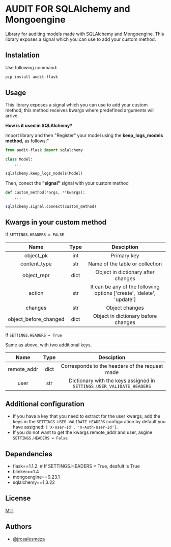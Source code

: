 # AUDIT FOR SQLAlchemy and Mongoengine

Library for auditing models made with SQLAlchemy and Mongoengine.
This library exposes a signal which you can use to add your custom method.
 
## Instalation

Use following command:
```bash
pip install audit-flask
```

## Usage
This library exposes a signal which you can use to add your custom method, this method receives kwargs where predefined arguments will arrive.


**How is it used in SQLAlchemy?**

Import library and then "Register" your model using the **keep_logs_models method**, as follows:"

```python
from audit-flask import sqlalchemy

class Model:
    ...

sqlalchemy.keep_logs_models(Model)

```
Then, conect the **"signal"** signal with your custom method

```python
def custom_method(*args, **kwargs):
    ...

sqlalchemy.signal.connect(custom_method)

```

## Kwargs in your custom method
If   `SETTINGS.HEADERS = FALSE `

| Name | Type    | Desciption|
| :---:   | :---: | :---: |
| object_pk | int   | Primary key   |
| content_type | str   | Name of the table or collection |
| object_repr | dict   | Object in dictionary after changes  |
| action | str   | It can be any of the following options ['create', 'delete', 'update']   |
| changes | str   | Object changes   |
| object_before_changed | dict   | Object in dictionary before changes    |

If   `SETTINGS.HEADERS = True `

Same as above, with two additional keys.

| Name | Type    | Desciption|
| :---:   | :---: | :---: |
| remote_addr | dict   | Corresponds to the headers of the request made |
| user | str   | Dictionary with the keys assigned in `SETTINGS.USER_VALIDATE_HEADERS`  |


## Additional configuration

- If you have a key that you need to extract for the user kwargs, add the keys in the `SETTINGS.USER_VALIDATE_HEADERS` configuration by default you have assigned: `['X-User-Id', 'X-Auth-User-Id']`.
- If you do not want to get the kwargs remote_addr and user, asgine `SETTINGS.HEADERS = False`


## Dependencies

- flask==1.1.2.  # If SETTINGS.HEADERS = True, deafult is True
- blinker==1.4
- mongoengine==0.23.1
- sqlalchemy==1.3.22

## License

[MIT](https://choosealicense.com/licenses/mit/)


## Authors

- [@jrosalesmeza](https://www.github.com/jrosalesmeza)

